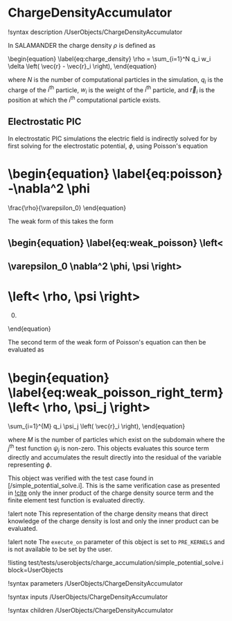 # ChargeDensityAccumulator

!syntax description /UserObjects/ChargeDensityAccumulator

In SALAMANDER the charge density $\rho$ is defined as

\begin{equation} \label{eq:charge_density}
  \rho =
  \sum_{i=1}^N
  q_i
  w_i \delta
  \left(
    \vec{r} - \vec{r}_i
  \right),
\end{equation}

where $N$ is the number of computational particles in the simulation, $q_i$ is the charge of the $i^\text{th}$ particle, $w_i$ is the weight of the $i^\text{th}$ particle, and $\vec{r}_i$ is the position at which the $i^\text{th}$ computational particle exists.

## Electrostatic PIC

In electrostatic PIC simulations the electric field is indirectly solved for by first solving for the electrostatic potential, $\phi$, using Poisson's equation

\begin{equation} \label{eq:poisson}
  -\nabla^2 \phi
  =
  \frac{\rho}{\varepsilon_0}
\end{equation}

The weak form of this takes the form

\begin{equation} \label{eq:weak_poisson}
  \left<
  -
  \varepsilon_0
  \nabla^2 \phi,
  \psi
  \right>
  -
  \left<
  \rho,
  \psi
  \right>
  =
  0.
\end{equation}

The second term of the weak form of Poisson's equation can then be evaluated as

\begin{equation} \label{eq:weak_poisson_right_term}
  \left<
  \rho,
  \psi_j
  \right>
  =
  \sum_{i=1}^{M}
  q_i
  \psi_j
  \left(
    \vec{r}_i
  \right),
\end{equation}

where $M$ is the number of particles which exist on the subdomain where the $j^\text{th}$ test function $\psi_j$ is non-zero. This objects evaluates this source term directly and accumulates the result directly into the residual of the variable representing $\phi$.

This object was verified with the test case found in [/simple_potential_solve.i]. This is the same verification case as presented in [!cite](gall2024verification) only the inner product of the charge density source term and the finite element test function is evaluated directly.

!alert note
This representation of the charge density means that direct knowledge of the charge density is lost and only the inner product can be evaluated.

!alert note
The `execute_on` parameter of this object is set to `PRE_KERNELS` and is not available to be set by the user.

!listing test/tests/userobjects/charge_accumulation/simple_potential_solve.i block=UserObjects

!syntax parameters /UserObjects/ChargeDensityAccumulator

!syntax inputs /UserObjects/ChargeDensityAccumulator

!syntax children /UserObjects/ChargeDensityAccumulator

